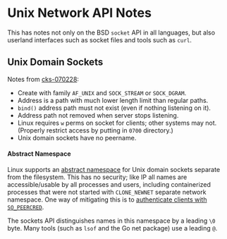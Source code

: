 Unix Network API Notes
======================

This has notes not only on the BSD `socket` API in all languages, but
also userland interfaces such as socket files and tools such as `curl`.


Unix Domain Sockets
-------------------

Notes from [cks-070228]:
- Create with family `AF_UNIX` and `SOCK_STREAM` or `SOCK_DGRAM`.
- Address is a path with much lower length limit than regular paths.
- `bind()` address path must not exist (even if nothing listening on it).
- Address path not removed when server stops listening.
- Linux requires `w` perms on socket for clients; other systems may not.
  (Properly restrict access by putting in `0700` directory.)
- Unix domain sockets have no peername.

#### Abstract Namespace

Linux supports an [abstract namespace] for Unix domain sockets
separate from the filesystem. This has no security; like IP all names
are accessible/usable by all processes and users, including
containerized processes that were not started with `CLONE_NEWNET`
separate network namespace. One way of mitigating this is to
[authenticate clients with `SO_PEERCRED`][cks-150720].

The sockets API distinguishes names in this namespace by a leading
`\0` byte. Many tools (such as `lsof` and the Go net package)
use a leading `@`.



<!-------------------------------------------------------------------->
[abstract namespace]: https://utcc.utoronto.ca/~cks/space/blog/linux/SocketAbstractNamespace?showcomments
[cks-070228]: https://utcc.utoronto.ca/~cks/space/blog/python/UnixDomainSockets
[cks-150720]: https://utcc.utoronto.ca/~cks/space/blog/python/AbstractUnixSocketsAndPeercred
